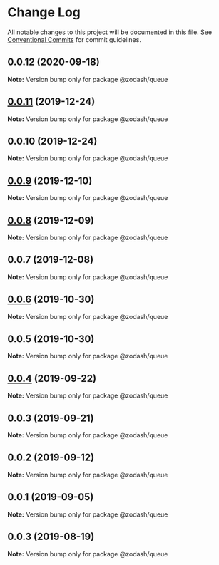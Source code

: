 # Change Log

All notable changes to this project will be documented in this file.
See [Conventional Commits](https://conventionalcommits.org) for commit guidelines.

## 0.0.12 (2020-09-18)

**Note:** Version bump only for package @zodash/queue





## [0.0.11](https://github.com/zcorky/zodash/compare/@zodash/queue@0.0.10...@zodash/queue@0.0.11) (2019-12-24)

**Note:** Version bump only for package @zodash/queue





## 0.0.10 (2019-12-24)

**Note:** Version bump only for package @zodash/queue





## [0.0.9](https://github.com/zcorky/zodash/compare/@zodash/queue@0.0.8...@zodash/queue@0.0.9) (2019-12-10)

**Note:** Version bump only for package @zodash/queue





## [0.0.8](https://github.com/zcorky/zodash/compare/@zodash/queue@0.0.7...@zodash/queue@0.0.8) (2019-12-09)

**Note:** Version bump only for package @zodash/queue





## 0.0.7 (2019-12-08)

**Note:** Version bump only for package @zodash/queue





## [0.0.6](https://github.com/zcorky/zodash/compare/@zodash/queue@0.0.5...@zodash/queue@0.0.6) (2019-10-30)

**Note:** Version bump only for package @zodash/queue





## 0.0.5 (2019-10-30)

**Note:** Version bump only for package @zodash/queue





## [0.0.4](https://github.com/zcorky/zodash/compare/@zodash/queue@0.0.3...@zodash/queue@0.0.4) (2019-09-22)

**Note:** Version bump only for package @zodash/queue





## 0.0.3 (2019-09-21)

**Note:** Version bump only for package @zodash/queue





## 0.0.2 (2019-09-12)

**Note:** Version bump only for package @zodash/queue





## 0.0.1 (2019-09-05)

**Note:** Version bump only for package @zodash/queue





## 0.0.3 (2019-08-19)

**Note:** Version bump only for package @zodash/queue
